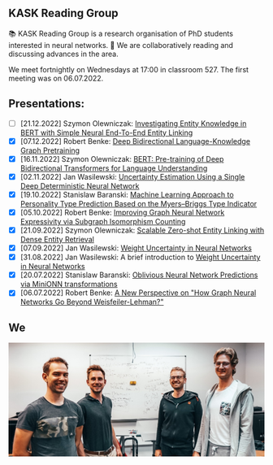 ## KASK Reading Group 

📚 KASK Reading Group is a research organisation of PhD students interested in neural networks.
🧐 We are collaboratively reading and discussing advances in the area. 

We meet fortnightly on Wednesdays at 17:00 in classroom 527.
The first meeting was on 06.07.2022.

## Presentations:

- [ ] [21.12.2022] Szymon Olewniczak: [Investigating Entity Knowledge in BERT with Simple Neural End-To-End Entity Linking](https://arxiv.org/abs/2003.05473)
- [x] [07.12.2022] Robert Benke: [Deep Bidirectional Language-Knowledge Graph Pretraining](https://arxiv.org/abs/2210.09338)
- [x] [16.11.2022] Szymon Olewniczak: [BERT: Pre-training of Deep Bidirectional Transformers for Language Understanding](https://arxiv.org/abs/1810.04805)
- [x] [02.11.2022] Jan Wasilewski: [Uncertainty Estimation Using a Single Deep Deterministic Neural Network](https://arxiv.org/abs/2003.02037)
- [x] [19.10.2022] Stanislaw Baranski: [Machine Learning Approach to Personality Type Prediction Based on the Myers–Briggs Type Indicator](https://github.com/KASK-Reading-Group/.github/discussions/4)
- [x] [05.10.2022] Robert Benke: [Improving Graph Neural Network Expressivity via Subgraph Isomorphism Counting](https://ieeexplore.ieee.org/iel7/34/4359286/09721082.pdf)
- [x] [21.09.2022] Szymon Olewniczak: [Scalable Zero-shot Entity Linking with Dense Entity Retrieval](https://arxiv.org/abs/1911.03814)
- [x] [07.09.2022] Jan Wasilewski: [Weight Uncertainty in Neural Networks](https://github.com/KASK-Reading-Group/.github/discussions/3)
- [x] [31.08.2022] Jan Wasilewski: A brief introduction to [Weight Uncertainty in Neural Networks](https://github.com/KASK-Reading-Group/.github/discussions/3)
- [x] [20.07.2022] Stanislaw Baranski: [Oblivious Neural Network Predictions via MiniONN transformations](https://eprint.iacr.org/2017/452.pdf)
- [x] [06.07.2022] Robert Benke: [A New Perspective on "How Graph Neural Networks Go Beyond Weisfeiler-Lehman?"](https://openreview.net/pdf?id=uxgg9o7bI_3)

## We
<img src="we.jpg" width=800/>
